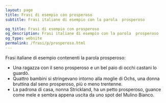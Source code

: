 ```yaml
---
layout: page
title: Frasi di esempio con prosperoso 
subtitle: Frasi italiane di esempio con la parola  prosperoso

og_title: Frasi di esempio con prosperoso 
og_description: Frasi italiane di esempio con la parola  prosperoso
og_type: website
permalink: /frasi/p/prosperoso.html
---
```


Frasi italiane di esempio contenenti la parola prosperoso:


- Una ragazza con il seno prosperoso e un bel paio di occhi castani lo guardò.
- Quattro bambini si stringevano intorno alla moglie di Ochs, una donna bruttina dal seno prosperoso, più o meno trentenne.
- La padrona di casa, nonna Strickland, ha un petto prosperoso, guance come mele e sembra appena uscita da uno spot del Mulino Bianco.
